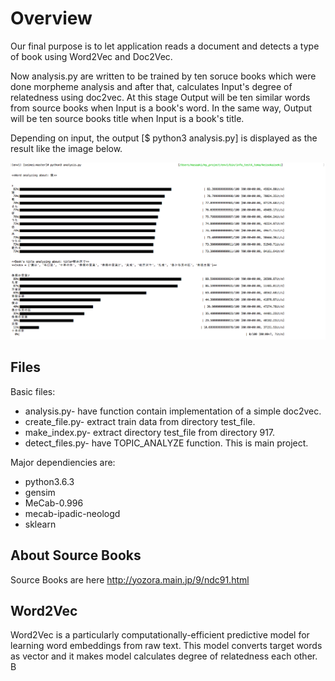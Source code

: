 <html>
<body>
  <h1>Overview</h1>
  Our final purpose is to let application reads a document and detects a type of book using Word2Vec and Doc2Vec.
<p> Now analysis.py are written to be trained by ten soruce books which were done morpheme analysis and after that, calculates Input's degree of relatedness using doc2vec. At this stage Output will be ten similar words from source books when Input is a book's word. In the same way, Output will be ten source books title when Input is a book's title.</p>

  Depending on input, the output [$ python3 analysis.py] is displayed as the result like the image below. 
  <div>
<img alt="er" src="https://github.com/Eljefemasao/Natural-Language-Analysis/blob/image/image/graph1.png")
     </div>
  <h2>Files</h2>

  Basic files:  
  <ul>
    <li>analysis.py- have function contain implementation of a simple doc2vec.</li>
    <li>create_file.py- extract train data from directory test_file.</li>
    <li>make_index.py- extract directory test_file from directory 917.</li>
    <li>detect_files.py- have TOPIC_ANALYZE function. This is main project.</li>
  </ul>
  
  Major dependiencies are:
  
  <ul>
    <li>python3.6.3</li>
    <li>gensim</li>
    <li>MeCab-0.996</li>
    <li>mecab-ipadic-neologd</li>
    <li>sklearn</li>
  </ul>
  <h2>About Source Books</h2>
  Source Books are here <a href="http://yozora.main.jp/9/ndc91.html">http://yozora.main.jp/9/ndc91.html</a>

  <h2>Word2Vec</h2>
  Word2Vec is a particularly computationally-efficient predictive model for learning word embeddings from raw text. This model converts target words as vector and it makes model calculates degree of relatedness each other.
</body>
</html>
B

